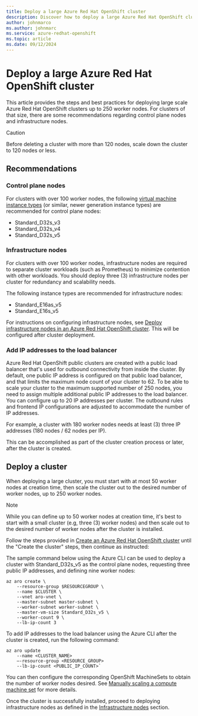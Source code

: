 ```yaml
---
title: Deploy a large Azure Red Hat OpenShift cluster
description: Discover how to deploy a large Azure Red Hat OpenShift cluster.
author: johnmarco
ms.author: johnmarc
ms.service: azure-redhat-openshift
ms.topic: article
ms.date: 09/12/2024
---
```

# Deploy a large Azure Red Hat OpenShift cluster

This article provides the steps and best practices for deploying large scale Azure Red Hat OpenShift clusters up to 250 worker nodes. For clusters of that size, there are some recommendations regarding control plane nodes and infrastructure nodes.

> [!CAUTION]
> Before deleting a cluster with more than 120 nodes, scale down the cluster to 120 nodes or less.
> 

## Recommendations

### Control plane nodes

For clusters with over 100 worker nodes, the following [virtual machine instance types](support-policies-v4.md#supported-virtual-machine-sizes) (or similar, newer generation instance types) are recommended for control plane nodes:

- Standard_D32s_v3
- Standard_D32s_v4
- Standard_D32s_v5

### Infrastructure nodes

For clusters with over 100 worker nodes, infrastructure nodes are required to separate cluster workloads (such as Prometheus) to minimize contention with other workloads. You should deploy three (3) infrastructure nodes per cluster for redundancy and scalability needs.

The following instance types are recommended for infrastructure nodes:

- Standard_E16as_v5
- Standard_E16s_v5

For instructions on configuring infrastructure nodes, see [Deploy infrastructure nodes in an Azure Red Hat OpenShift cluster](howto-infrastructure-nodes.md). This will be configured after cluster deployment.

### Add IP addresses to the load balancer

Azure Red Hat OpenShift public clusters are created with a public load balancer that's used for outbound connectivity from inside the cluster. By default, one public IP address is configured on that public load balancer, and that limits the maximum node count of your cluster to 62. To be able to scale your cluster to the maximum supported number of 250 nodes, you need to assign multiple additional public IP addresses to the load balancer. You can configure up to 20 IP addresses per cluster. The outbound rules and frontend IP configurations are adjusted to accommodate the number of IP addresses.

For example, a cluster with 180 worker nodes needs at least (3) three IP addresses (180 nodes / 62 nodes per IP).

This can be accomplished as part of the cluster creation process or later, after the cluster is created.

## Deploy a cluster

When deploying a large cluster, you must start with at most 50 worker nodes at creation time, then scale the cluster out to the desired number of worker nodes, up to 250 worker nodes. 

> [!NOTE]
> While you can define up to 50 worker nodes at creation time, it's best to start with a small cluster (e.g, three (3) worker nodes) and then scale out to the desired number of worker nodes after the cluster is installed.
>

Follow the steps provided in [Create an Azure Red Hat OpenShift cluster](https://learn.microsoft.com/azure/openshift/create-cluster?tabs=azure-cli) until the "Create the cluster" steps, then continue as instructed:

The sample command below using the Azure CLI can be used to deploy a cluster with Standard_D32s_v5 as the control plane nodes, requesting three public IP addresses, and defining nine worker nodes:

```azurecli
az aro create \ 
    --resource-group $RESOURCEGROUP \
    --name $CLUSTER \
    --vnet aro-vnet \
    --master-subnet master-subnet \
    --worker-subnet worker-subnet \
    --master-vm-size Standard_D32s_v5 \
    --worker-count 9 \
    --lb-ip-count 3
```

To add IP addresses to the load balancer using the Azure CLI after the cluster is created, run the following command:

```azurecli
az aro update
    --name <CLUSTER_NAME>
    –-resource-group <RESOURCE_GROUP>
    --lb-ip-count <PUBLIC_IP_COUNT>`
```

You can then configure the corresponding OpenShift MachineSets to obtain the number of worker nodes desired. See [Manually scaling a compute machine set](https://docs.openshift.com/container-platform/latest/machine_management/manually-scaling-machineset.html) for more details.

Once the cluster is successfully installed, proceed to deploying infrastructure nodes as defined in the [Infrastructure nodes](#infrastructure-nodes) section.
